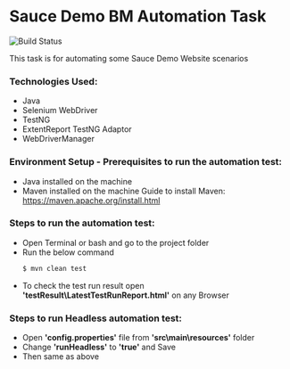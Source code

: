 # Sauce Demo BM Automation Task  

![Build Status](https://travis-ci.org/joemccann/dillinger.svg?branch=master)

This task is for automating some Sauce Demo Website scenarios

### Technologies Used:

- Java
- Selenium WebDriver
- TestNG
- ExtentReport TestNG Adaptor
- WebDriverManager

### Environment Setup - Prerequisites to run the automation test:

- Java installed on the machine
- Maven installed on the machine
Guide to install Maven: https://maven.apache.org/install.html

### Steps to run the automation test:

- Open Terminal or bash and go to the project folder
- Run the below command
    ```sh
    $ mvn clean test
    ```
- To check the test run result open **'testResult\LatestTestRunReport.html'** on any Browser

### Steps to run Headless automation test:

- Open **'config.properties'** file from **'src\main\resources'** folder
- Change **'runHeadless'** to **'true'** and Save
- Then same as above
